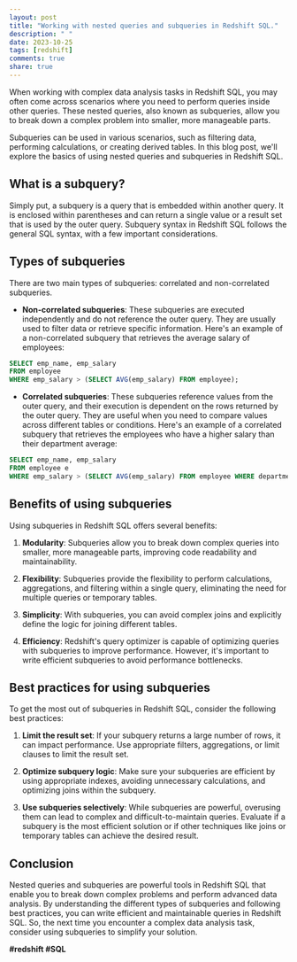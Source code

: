 ```yaml
---
layout: post
title: "Working with nested queries and subqueries in Redshift SQL."
description: " "
date: 2023-10-25
tags: [redshift]
comments: true
share: true
---
```


When working with complex data analysis tasks in Redshift SQL, you may often come across scenarios where you need to perform queries inside other queries. These nested queries, also known as subqueries, allow you to break down a complex problem into smaller, more manageable parts.

Subqueries can be used in various scenarios, such as filtering data, performing calculations, or creating derived tables. In this blog post, we'll explore the basics of using nested queries and subqueries in Redshift SQL.

## What is a subquery?

Simply put, a subquery is a query that is embedded within another query. It is enclosed within parentheses and can return a single value or a result set that is used by the outer query. Subquery syntax in Redshift SQL follows the general SQL syntax, with a few important considerations.

## Types of subqueries

There are two main types of subqueries: correlated and non-correlated subqueries.

- **Non-correlated subqueries**: These subqueries are executed independently and do not reference the outer query. They are usually used to filter data or retrieve specific information. Here's an example of a non-correlated subquery that retrieves the average salary of employees:

```sql
SELECT emp_name, emp_salary
FROM employee
WHERE emp_salary > (SELECT AVG(emp_salary) FROM employee);
```

- **Correlated subqueries**: These subqueries reference values from the outer query, and their execution is dependent on the rows returned by the outer query. They are useful when you need to compare values across different tables or conditions. Here's an example of a correlated subquery that retrieves the employees who have a higher salary than their department average:

```sql
SELECT emp_name, emp_salary
FROM employee e
WHERE emp_salary > (SELECT AVG(emp_salary) FROM employee WHERE department_id = e.department_id);
```

## Benefits of using subqueries

Using subqueries in Redshift SQL offers several benefits:

1. **Modularity**: Subqueries allow you to break down complex queries into smaller, more manageable parts, improving code readability and maintainability.

2. **Flexibility**: Subqueries provide the flexibility to perform calculations, aggregations, and filtering within a single query, eliminating the need for multiple queries or temporary tables.

3. **Simplicity**: With subqueries, you can avoid complex joins and explicitly define the logic for joining different tables.

4. **Efficiency**: Redshift's query optimizer is capable of optimizing queries with subqueries to improve performance. However, it's important to write efficient subqueries to avoid performance bottlenecks.

## Best practices for using subqueries

To get the most out of subqueries in Redshift SQL, consider the following best practices:

1. **Limit the result set**: If your subquery returns a large number of rows, it can impact performance. Use appropriate filters, aggregations, or limit clauses to limit the result set.

2. **Optimize subquery logic**: Make sure your subqueries are efficient by using appropriate indexes, avoiding unnecessary calculations, and optimizing joins within the subquery.

3. **Use subqueries selectively**: While subqueries are powerful, overusing them can lead to complex and difficult-to-maintain queries. Evaluate if a subquery is the most efficient solution or if other techniques like joins or temporary tables can achieve the desired result.

## Conclusion

Nested queries and subqueries are powerful tools in Redshift SQL that enable you to break down complex problems and perform advanced data analysis. By understanding the different types of subqueries and following best practices, you can write efficient and maintainable queries in Redshift SQL. So, the next time you encounter a complex data analysis task, consider using subqueries to simplify your solution.

**#redshift #SQL**